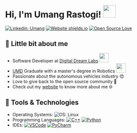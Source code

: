 # Hi, I'm Umang Rastogi! <img src="https://raw.githubusercontent.com/nixin72/nixin72/master/wave.gif" width="40">

<!-- [![Jobs](https://img.shields.io/badge/Open%20to%20new%20roles%3F-Yes-green.svg)](https://shields.io/) -->
[![Linkedin: Umang](https://img.shields.io/badge/-Umang-blue?style=flat-square&logo=Linkedin&logoColor=white&link=https://www.linkedin.com/in/urastogi96/)](https://www.linkedin.com/in/urastogi96/)
[![Website shields.io](https://img.shields.io/website-up-down-green-red/http/shields.io.svg)](https://urastogi.wordpress.com/)
[![Open Source Love](https://badges.frapsoft.com/os/v3/open-source.svg?v=103)](https://opensource.org/)

## :memo: Little bit about me
- Software Developer at <a href="https://www.digitaldreamlabs.com/">Digital Dream Labs</a> <img src="https://media.giphy.com/media/WUlplcMpOCEmTGBtBW/giphy.gif" width="30">
- <a href="https://robotics.umd.edu/">UMD</a> Graduate with a master's degree in Robotics <img src="https://media1.giphy.com/media/VGQh2JdmphZHUBT0Bi/giphy.gif" width="30">
- Passionate about the autonomous vehicles industry :heart_eyes:
- Love to give back to the open source community :green_heart:
- Check out my <a href="https://www.urastogi.me/">website</a> to know more about me :globe_with_meridians:

## :wrench: Tools & Technologies
- Operating Systems: ![OS: Linux](https://img.shields.io/badge/OS-Ubuntu-informational?style=flat&logo=linux&logoColor=white&color=orange)
- Programming Languages: [![C++](https://img.shields.io/badge/Code-C++-informational?style=flat&logo=c%2B%2B&logoColor=white&color=blue)](https://www.cplusplus.com/) [![Python](https://img.shields.io/badge/Code-Python-informational?style=flat&logo=python&logoColor=white&color=green)](https://www.python.org/)
- IDEs: [![VSCode](https://img.shields.io/badge/Editor-VS_Code-informational?style=flat&logo=visual-studio-code&logoColor=white&color=blue)](https://code.visualstudio.com/) [![PyCharm](https://img.shields.io/badge/Editor-PyCharm-informational?style=flat&logo=jetbrains&logoColor=white&color=green)](https://www.jetbrains.com/pycharm/) 
